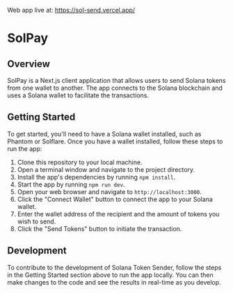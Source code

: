Web app live at: https://sol-send.vercel.app/

# SolPay

## Overview

SolPay is a Next.js client application that allows users to send Solana tokens from one wallet to another. The app connects to the Solana blockchain and uses a Solana wallet to facilitate the transactions.

## Getting Started

To get started, you'll need to have a Solana wallet installed, such as Phantom or Solflare. Once you have a wallet installed, follow these steps to run the app:

1. Clone this repository to your local machine.
2. Open a terminal window and navigate to the project directory.
3. Install the app's dependencies by running `npm install`.
4. Start the app by running `npm run dev`.
5. Open your web browser and navigate to `http://localhost:3000`.
6. Click the "Connect Wallet" button to connect the app to your Solana wallet.
7. Enter the wallet address of the recipient and the amount of tokens you wish to send.
8. Click the "Send Tokens" button to initiate the transaction.

## Development

To contribute to the development of Solana Token Sender, follow the steps in the Getting Started section above to run the app locally. You can then make changes to the code and see the results in real-time as you develop.
